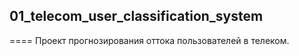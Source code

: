 ## 01_telecom_user_classification_system
====
Проект прогнозирования оттока пользователей в телеком. 
